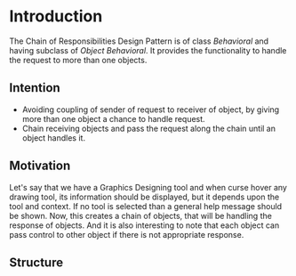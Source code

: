 # Introduction
The Chain of Responsibilities Design Pattern is of class *Behavioral* and having subclass of *Object Behavioral*. It provides the functionality to handle the request to more than one objects.

## Intention
* Avoiding coupling of sender of request to receiver of object, by giving more than one object a chance to handle request.
* Chain receiving objects and pass the request along the chain until an object handles it.

## Motivation
Let's say that we have a Graphics Designing tool and when curse hover any drawing tool, its information should be displayed, but it depends upon the tool and context. If no tool is selected than a general help message should be shown. Now, this creates a chain of objects, that will be handling the response of objects. And it is also interesting to note that each object can pass control to other object if there is not appropriate response.

## Structure

